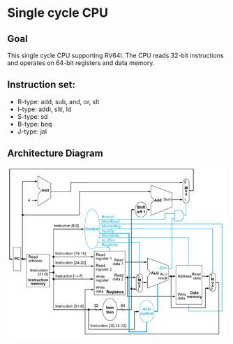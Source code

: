 # Single cycle CPU

## Goal
This single cycle CPU supporting RV64I. The CPU reads 32-bit instructions and operates on 64-bit
registers and data memory.

## Instruction set:
* R-type: add, sub, and, or, slt
* I-type: addi, slti, ld 
* S-type: sd 
* B-type: beq 
* J-type: jal 

## Architecture Diagram
![image](https://github.com/YuLunHsu0912/Portfolio/blob/main/05%20Computer_Architecture/Architecture%20Diagram.jpg)
